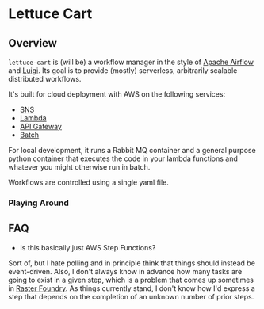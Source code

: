 Lettuce Cart
======

Overview
------

`lettuce-cart` is (will be) a workflow manager in the style of
[Apache Airflow](https://github.com/apache/incubator-airflow) and
[Luigi](https://github.com/spotify/luigi). Its goal is to provide
(mostly) serverless, arbitrarily scalable distributed workflows.

It's built for cloud deployment with AWS on the following services:

- [SNS](https://aws.amazon.com/sns/)
- [Lambda](https://aws.amazon.com/lambda/)
- [API Gateway](https://aws.amazon.com/api-gateway/)
- [Batch](https://aws.amazon.com/batch/)

For local development, it runs a Rabbit MQ container and a general
purpose python container that executes the code in your lambda 
functions and whatever you might otherwise run in batch.

Workflows are controlled using a single yaml file.

### Playing Around

FAQ
------

- Is this basically just AWS Step Functions?

Sort of, but I hate polling and in principle think that things should
instead be event-driven. Also, I don't always know in advance how
many tasks are going to exist in a given step, which is a problem that
comes up sometimes in
[Raster Foundry](https://github.com/raster-foundry/raster-foundry). As
things currently stand, I don't know how I'd express a step that depends
on the completion of an unknown number of prior steps.
